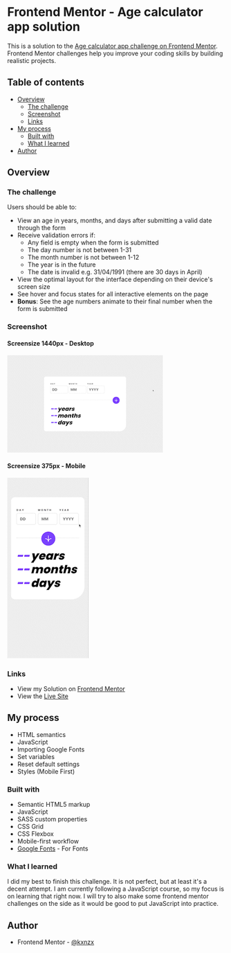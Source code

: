# Frontend Mentor - Age calculator app solution

This is a solution to the [Age calculator app challenge on Frontend Mentor](https://www.frontendmentor.io/challenges/age-calculator-app-dF9DFFpj-Q). Frontend Mentor challenges help you improve your coding skills by building realistic projects.

## Table of contents

- [Overview](#overview)
  - [The challenge](#the-challenge)
  - [Screenshot](#screenshot)
  - [Links](#links)
- [My process](#my-process)
  - [Built with](#built-with)
  - [What I learned](#what-i-learned)
- [Author](#author)

## Overview

### The challenge

Users should be able to:

- View an age in years, months, and days after submitting a valid date through the form
- Receive validation errors if:
  - Any field is empty when the form is submitted
  - The day number is not between 1-31
  - The month number is not between 1-12
  - The year is in the future
  - The date is invalid e.g. 31/04/1991 (there are 30 days in April)
- View the optimal layout for the interface depending on their device's screen size
- See hover and focus states for all interactive elements on the page
- **Bonus**: See the age numbers animate to their final number when the form is submitted

### Screenshot

#### Screensize 1440px - Desktop

![Desktop](./design/Desktop.gif)

#### Screensize 375px - Mobile

![Mobile](./design/Mobile.gif)

### Links

- View my Solution on [Frontend Mentor](https://www.frontendmentor.io/solutions/age-calculator-app-with-vanilla-javascript-K3ycL8l3Y2)
- View the [Live Site](https://kxnzx.github.io/age-calculator-app/)

## My process

- HTML semantics
- JavaScript
- Importing Google Fonts
- Set variables
- Reset default settings
- Styles (Mobile First)

### Built with

- Semantic HTML5 markup
- JavaScript
- SASS custom properties
- CSS Grid
- CSS Flexbox
- Mobile-first workflow
- [Google Fonts](https://fonts.google.com/) - For Fonts

### What I learned

I did my best to finish this challenge. It is not perfect, but at least it's a decent attempt. I am currently following a JavaScript course, so my focus is on learning that right now. I will try to also make some frontend mentor challenges on the side as it would be good to put JavaScript into practice.

## Author

- Frontend Mentor - [@kxnzx](https://www.frontendmentor.io/profile/kxnzx)
